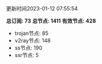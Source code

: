 更新时间2023-01-12 07:55:54

**总订阅: 73**
**总节点: 1411**
**有效节点: 428**
- trojan节点: 85
- v2ray节点: 148
- ss节点: 190
- ssr节点: 5
